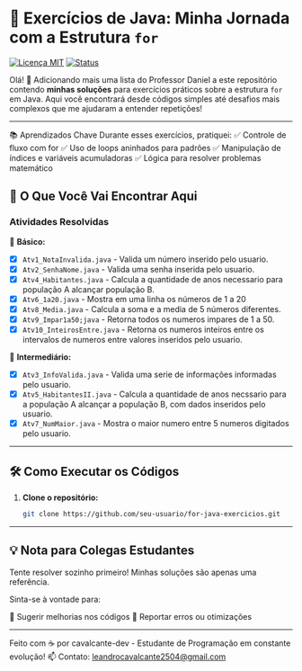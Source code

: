 # 🚀 Exercícios de Java: Minha Jornada com a Estrutura `for`

[![Licença MIT](https://img.shields.io/badge/Licença-MIT-green.svg)](LICENSE)
[![Status](https://img.shields.io/badge/STATUS-EM%20DESENVOLVIMENTO-yellow)](https://github.com/cavalcante-dev/PSC-Listas-Atividades/tree/main/ProfessorDaniel/Lista04)

Olá! 👋 Adicionando mais uma lista do Professor Daniel a este repositório contendo **minhas soluções** para exercícios práticos sobre a estrutura `for` em Java. 
Aqui você encontrará desde códigos simples até desafios mais complexos que me ajudaram a entender repetições!

---

📚 Aprendizados Chave
Durante esses exercícios, pratiquei:
✅ Controle de fluxo com for
✅ Uso de loops aninhados para padrões
✅ Manipulação de índices e variáveis acumuladoras
✅ Lógica para resolver problemas matemático

## 📌 O Que Você Vai Encontrar Aqui

### **Atividades Resolvidas**  
🔹 **Básico:**  
- [X] `Atv1_NotaInvalida.java` - Valida um número inserido pelo usuario.   
- [X] `Atv2_SenhaNome.java` - Valida uma senha inserida pelo usuario. 
- [X] `Atv4_Habitantes.java` - Calcula a quantidade de anos necessario para população A alcançar população B.  
- [X] `Atv6_1a20.java` - Mostra em uma linha os números de 1 a 20  
- [X] `Atv8_Media.java` - Calcula a soma e a media de 5 números diferentes.  
- [X] `Atv9_Impar1a50;java` - Retorna todos os numeros impares de 1 a 50.
- [X] `Atv10_InteirosEntre.java` - Retorna os numeros inteiros entre os intervalos de numeros entre valores inseridos pelo usuario.

🔹 **Intermediário:**  
- [X] `Atv3_InfoValida.java` - Valida uma serie de informações informadas pelo usuario.  
- [X] `Atv5_HabitantesII.java` - Calcula a quantidade de anos necssario para a população A alcançar a população B, com dados inseridos pelo usuario.  
- [X] `Atv7_NumMaior.java` - Mostra o maior numero entre 5 numeros digitados pelo usuario.  

---

## 🛠️ Como Executar os Códigos

1. **Clone o repositório:**  
   ```bash
   git clone https://github.com/seu-usuario/for-java-exercicios.git

---

## 💡 Nota para Colegas Estudantes
Tente resolver sozinho primeiro! Minhas soluções são apenas uma referência.

Sinta-se à vontade para:

🔄 Sugerir melhorias nos códigos
🐛 Reportar erros ou otimizações

---

Feito com ☕ por cavalcante-dev - Estudante de Programação em constante evolução!
📫 Contato: leandrocavalcante2504@gmail.com